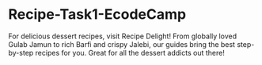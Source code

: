 # Recipe-Task1-EcodeCamp
For delicious dessert recipes, visit Recipe Delight! From globally loved Gulab Jamun to rich Barfi and crispy Jalebi, our guides bring the best step-by-step recipes for you. Great for all the dessert addicts out there!
